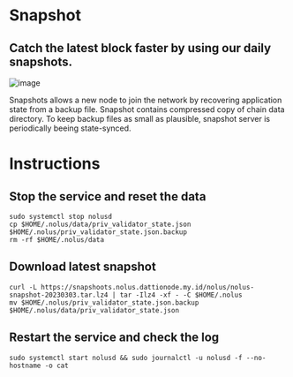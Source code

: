 # Snapshot

## Catch the latest block faster by using our daily snapshots.


![image](https://user-images.githubusercontent.com/38919673/222435157-9236d953-ca85-40c1-8fca-ed18d7864b51.png)

Snapshots allows a new node to join the network by recovering application state from a backup file. Snapshot contains compressed copy of chain data directory. To keep backup files as small as plausible, snapshot server is periodically beeing state-synced.

# Instructions

## Stop the service and reset the data
```
sudo systemctl stop nolusd
cp $HOME/.nolus/data/priv_validator_state.json $HOME/.nolus/priv_validator_state.json.backup
rm -rf $HOME/.nolus/data
```

## Download latest snapshot
```
curl -L https://snapshoots.nolus.dattionode.my.id/nolus/nolus-snapshot-20230303.tar.lz4 | tar -Ilz4 -xf - -C $HOME/.nolus
mv $HOME/.nolus/priv_validator_state.json.backup $HOME/.nolus/data/priv_validator_state.json
```

## Restart the service and check the log

```
sudo systemctl start nolusd && sudo journalctl -u nolusd -f --no-hostname -o cat
```
